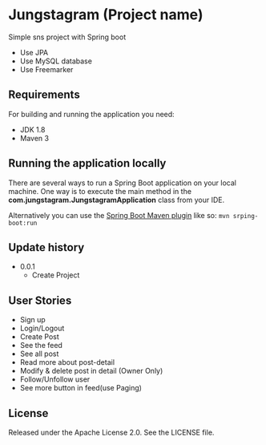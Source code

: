 # Jungstagram (Project name)

Simple sns project with Spring boot

-   Use JPA
-   Use MySQL database
-   Use Freemarker

## Requirements

For building and running the application you need:

-   JDK 1.8
-   Maven 3

## Running the application locally

There are several ways to run a Spring Boot application on your local machine. One way is to execute the main method in the **com.jungstagram.JungstagramApplication** class from your IDE.

Alternatively you can use the [Spring Boot Maven plugin](https://docs.spring.io/spring-boot/docs/current/reference/html/build-tool-plugins.html#build-tool-plugins-maven-plugin) like so:
`mvn srping-boot:run`

## Update history

-   0.0.1
    -   Create Project

## User Stories

-   Sign up
-   Login/Logout
-   Create Post
-   See the feed
-   See all post
-   Read more about post-detail
-   Modify & delete post in detail (Owner Only)
-   Follow/Unfollow user
-   See more button in feed(use Paging)

## License

Released under the Apache License 2.0. See the LICENSE file.
